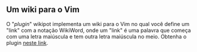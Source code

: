 Um wiki para o Vim
------------------

O "*plugin*" wikipot implementa um wiki para o Vim no qual você define um
"link" com a notação WikiWord, onde um "link" é uma palavra que começa com
uma letra maiúscula e tem outra letra maiúscula no meio.
Obtenha o plugin
[neste link](http://www.vim.org/scripts/script.php?script_id=1018).
